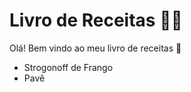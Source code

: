 # Livro de Receitas :man_cook:

Olá! Bem vindo ao meu livro de receitas :clap:



- Strogonoff de Frango
- Pavê
